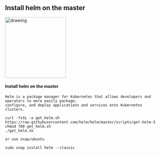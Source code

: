 <h2> Install helm on the master </h2><img src="https://user-images.githubusercontent.com/20130001/86042862-6eb46200-ba65-11ea-9702-fbcb351b1060.png" alt="drawing" width="200"/> 

#### Install helm on the master
```
Helm is a package manager for Kubernetes that allows developers and operators to more easily package,
configure, and deploy applications and services onto Kubernetes clusters.

curl -fsSL -o get_helm.sh https://raw.githubusercontent.com/helm/helm/master/scripts/get-helm-3
chmod 700 get_helm.sh
./get_helm.sh

or use snap/ubuntu  

sudo snap install helm --classic
```